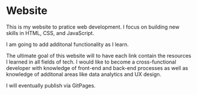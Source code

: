 # Website

This is my website to pratice web development. I focus on building new skills in HTML, CSS, and JavaScript.

I am going to add additonal functionality as I learn.

The ultimate goal of this website will to have each link contain the resources I learned in all fields of tech. I would like to become a cross-functional developer with knowledge of front-end and back-end processes as well as knowledge of additonal areas like data analytics and UX design.

I will eventually publish via GitPages.
